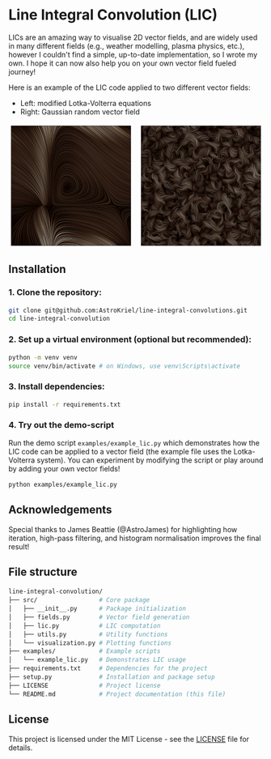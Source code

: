 # Line Integral Convolution (LIC)

LICs are an amazing way to visualise 2D vector fields, and are widely used in many different fields (e.g., weather modelling, plasma physics, etc.), however I couldn't find a simple, up-to-date implementation, so I wrote my own. I hope it can now also help you on your own vector field fueled journey!

Here is an example of the LIC code applied to two different vector fields:
- Left: modified Lotka-Volterra equations
- Right: Gaussian random vector field

<div style="display: flex; justify-content: space-between;">
  <img src="./examples/example_lic_1.png" width="49%" />
  <img src="./examples/example_lic_2.png" width="49%" />
</div>


## Installation

### 1. Clone the repository:

```bash
git clone git@github.com:AstroKriel/line-integral-convolutions.git
cd line-integral-convolution
```

### 2. Set up a virtual environment (optional but recommended):

```bash
python -m venv venv
source venv/bin/activate # on Windows, use venv\Scripts\activate
```

### 3. Install dependencies:

```bash
pip install -r requirements.txt
```

### 4. Try out the demo-script

Run the demo script `examples/example_lic.py` which demonstrates how the LIC code can be applied to a vector field (the example file uses the Lotka-Volterra system). You can experiment by modifying the script or play around by adding your own vector fields!

```bash
python examples/example_lic.py
```

## Acknowledgements

Special thanks to James Beattie (@AstroJames) for highlighting how iteration, high-pass filtering, and histogram normalisation improves the final result!

## File structure

```bash
line-integral-convolution/
├── src/                 # Core package
│   ├── __init__.py      # Package initialization
│   ├── fields.py        # Vector field generation
│   ├── lic.py           # LIC computation
│   ├── utils.py         # Utility functions
│   └── visualization.py # Plotting functions
├── examples/            # Example scripts
│   └── example_lic.py   # Demonstrates LIC usage
├── requirements.txt     # Dependencies for the project
├── setup.py             # Installation and package setup
├── LICENSE              # Project license
└── README.md            # Project documentation (this file)
```

## License

This project is licensed under the MIT License - see the [LICENSE](./LICENSE) file for details.
